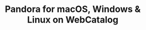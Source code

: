---
name: Pandora
category: Music
title: 'Pandora for macOS, Windows & Linux on WebCatalog'
key: pandora
fullUrl: 'https://www.pandora.com/'
hostname: pandora.com

---